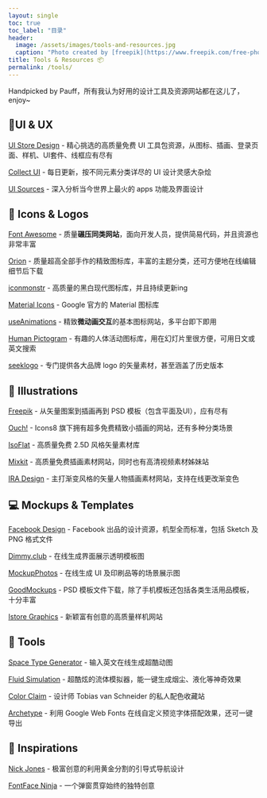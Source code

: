 ```yaml
---
layout:	single
toc: true
toc_label: "目录"
header:
  image: /assets/images/tools-and-resources.jpg
  caption: "Photo created by [freepik](https://www.freepik.com/free-photo/transparent-bubbles-oily-drops_5014858.htm)"
title: Tools & Resources 📦
permalink: /tools/
---
```


Handpicked by Pauff，所有我认为好用的设计工具及资源网站都在这儿了，enjoy~



## 📐UI & UX

[UI Store Design](https://www.uistore.design/) - 精心挑选的高质量免费 UI 工具包资源，从图标、插画、登录页面、样机、UI套件、线框应有尽有

[Collect UI](https://collectui.com/) - 每日更新，按不同元素分类详尽的 UI 设计灵感大杂烩

[UI Sources](https://www.uisources.com/) - 深入分析当今世界上最火的 apps 功能及界面设计



## 🏡 Icons & Logos

[Font Awesome](https://fontawesome.com/) - 质量**碾压同类网站**，面向开发人员，提供简易代码，并且资源也非常丰富

[Orion](https://orioniconlibrary.com/all-icons) - 质量超高全部手作的精致图标库，丰富的主题分类，还可方便地在线编辑细节后下载

[iconmonstr](https://iconmonstr.com/) - 高质量的黑白现代图标库，并且持续更新ing

[Material Icons](https://material.io/tools/icons/) - Google 官方的 Material 图标库

[useAnimations](https://useanimations.com/) - 精致**微动画交互**的基本图标网站，多平台即下即用

[Human Pictogram](http://pictogram2.com/) - 有趣的人体活动图标库，用在幻灯片里很方便，可用日文或英文搜索

[seeklogo](https://seeklogo.com/) - 专门提供各大品牌 logo 的矢量素材，甚至涵盖了历史版本



## 🎨 Illustrations

[Freepik](https://www.freepik.com/) - 从矢量图案到插画再到 PSD 模板（包含平面及UI），应有尽有

[Ouch!](https://icons8.com/ouch) - Icons8 旗下拥有超多免费精致小插画的网站，还有多种分类场景

[IsoFlat](https://isoflat.com/) - 高质量免费 2.5D 风格矢量素材库

[Mixkit](https://mixkit.co/art/) - 高质量免费插画素材网站，同时也有高清视频素材姊妹站

[IRA Design](https://iradesign.io/) - 主打渐变风格的矢量人物插画素材网站，支持在线更改渐变色



## 💻 Mockups & Templates

[Facebook Design](https://facebook.design/toolsandresources/) - Facebook 出品的设计资源，机型全而标准，包括 Sketch 及 PNG 格式文件

[Dimmy.club](https://dimmy.club/) - 在线生成界面展示透明模板图

[MockupPhotos](https://mockup.photos/browse) - 在线生成 UI 及印刷品等的场景展示图

[GoodMockups](https://goodmockups.com/) - PSD 模板文件下载，除了手机模板还包括各类生活用品模板，十分丰富

[Istore Graphics](https://www.ls.graphics/free-mockups) - 新颖富有创意的高质量样机网站



## 🔧 Tools

[Space Type Generator](http://spacetypegenerator.com/flag.html) - 输入英文在线生成超酷动图

[Fluid Simulation](https://paveldogreat.github.io/WebGL-Fluid-Simulation/) - 超酷炫的流体模拟器，能一键生成烟尘、液化等神奇效果

[Color Claim](https://www.vanschneider.com/colors) - 设计师 Tobias van Schneider 的私人配色收藏站

[Archetype](https://archetypeapp.com) - 利用 Google Web Fonts 在线自定义预览字体搭配效果，还可一键导出



## 🤯 Inspirations

[Nick Jones](http://www.narrowdesign.com) - 极富创意的利用黄金分割的引导式导航设计

[FontFace Ninja](https://fontface.ninja/) - 一个弹窗贯穿始终的独特创意